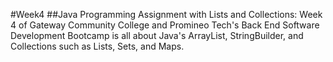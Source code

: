 #Week4
##Java Programming Assignment with Lists and Collections:
Week 4 of Gateway Community College and Promineo Tech's Back End Software Development Bootcamp is all about Java's ArrayList, StringBuilder, and Collections such as Lists, Sets, and Maps.
